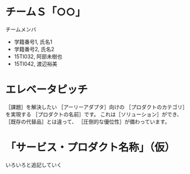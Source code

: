 # チームＳ「○○」
チームメンバ
- 学籍番号1, 氏名1
- 学籍番号2, 氏名2
- 15TI032, 阿部未樹也
- 15TI042, 渡辺裕美

# エレベータピッチ
［課題］を解決したい
［アーリーアダプタ］向けの
［プロダクトのカテゴリ］を実現する
［プロダクトの名前］です。
これは［ソリューション］ができ、
［既存の代替品］とは違って、
［圧倒的な優位性］が備わっています。


# 「サービス・プロダクト名称」（仮）
いろいろと追記していく


